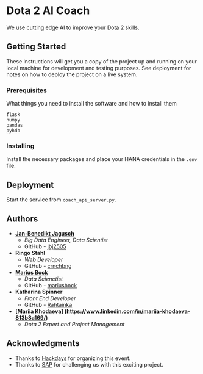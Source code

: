 # Dota 2 AI Coach

We use cutting edge AI to improve your Dota 2 skills.

## Getting Started

These instructions will get you a copy of the project up and running on your local machine for development and testing purposes. See deployment for notes on how to deploy the project on a live system.

### Prerequisites

What things you need to install the software and how to install them

```
flask
numpy
pandas
pyhdb
```

### Installing

Install the necessary packages and place your HANA credentials in the ```.env``` file.

## Deployment

Start the service from ```coach_api_server.py```.

## Authors

* **[Jan-Benedikt Jagusch](https://www.linkedin.com/in/jjagusch/)**
  * *Big Data Engineer, Data Scientist*
  * GitHub - [jbj2505](https://github.com/jbj2505)
* **Ringo Stahl**
  * *Web Developer*
  * GitHub - [crnchbng](https://github.com/crnchbng)
* **[Marius Bock](https://www.linkedin.com/in/marius-bock-046167108/)**
  * *Data Scienctist*
  * GitHub - [mariusbock](https://github.com/mariusbock)
* **Katharina Spinner**
  * *Front End Developer*
  * GitHub - [Rahtainka](https://github.com/Rahtainka)
* **[Mariia Khodaeva] (https://www.linkedin.com/in/mariia-khodaeva-813b8a169/)**
  * *Dota 2 Expert and Project Management*

## Acknowledgments

* Thanks to [Hackdays]("https://hack-days.de/") for organizing this event.
* Thanks to [SAP]("https://www.sap.com/index.html") for challenging us with this exciting project.
